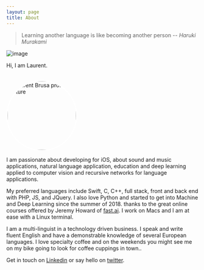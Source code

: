 ```yaml
---
layout: page
title: About
---
```

 
<!--   Study hard what interests you the most in the most undisciplined, irreverent and original manner possible.
  ― Richard Feynmann -->
  > Learning another language is like becoming another person -- <cite>Haruki Murakami</cite>
<!-- ![laurent](/assets/img/about.jpg){:class="profile_img"} -->

![image](/assets/img/)

Hi, I am Laurent. 

<a href="https://multitudes.github.io/">
    <img style=" margin-top: 1rem; border: 0.2rem solid white; height:180px ;padding: 0px;border-radius:50%" src="https://multitudes.github.io/assets/img/laurent.jpg" alt="Laurent Brusa profile picture" >
    </a>

I am passionate about developing for iOS, about sound and music applications, natural language application, education and deep learning applied to computer vision and recursive networks for language applications.

My preferred languages include Swift, C, C++, full stack, front and back end with PHP, JS, and JQuery. I also love Python and started to get into Machine and Deep Learning since the summer of 2018. thanks to the great online courses offered by Jeremy Howard of [fast.ai](https://course.fast.ai). I work on Macs and I am at ease with a Linux terminal.

I am a multi-linguist in a technology driven business. I speak and write fluent English and have a demonstrable knowledge of several European languages. I love specialty coffee and on the weekends you might see me on my bike going to look for coffee cuppings in town.. 

Get in touch on [Linkedin](https://www.linkedin.com/in/laurentbrusa) or say hello on [twitter](https://twitter.com/wrmultitudes).
 
